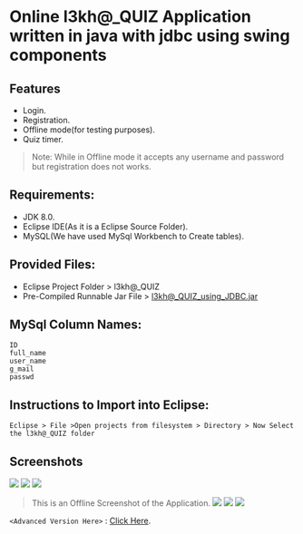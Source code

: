 # Online l3kh@_QUIZ Application written in java with jdbc using swing components  
## Features
- Login.
- Registration.
- Offline mode(for testing purposes).
- Quiz timer.

> Note: While in  Offline mode it accepts any username and password but registration does not works.
## Requirements:
- JDK 8.0.
- Eclipse IDE(As it is a Eclipse Source Folder).
- MySQL(We have used MySql Workbench to Create tables).
##  Provided Files:
- Eclipse Project Folder > l3kh@_QUIZ
- Pre-Compiled Runnable Jar File > l3kh@_QUIZ_using_JDBC.jar
## MySql Column Names:
```
ID
full_name
user_name
g_mail
passwd
```
## Instructions to Import into Eclipse:
`Eclipse > File >Open projects from filesystem > Directory > Now Select the l3kh@_QUIZ folder`

## Screenshots
![](https://github.com/srilekhadasari/online-quiz-in-java-with-jdbc-using-swing-login-registration-timer/blob/master/Screenshots/online-login.png)
![](https://github.com/srilekhadasari/online-quiz-in-java-with-jdbc-using-swing-login-registration-timer/blob/master/Screenshots/online-register.png)
![](https://github.com/srilekhadasari/online-quiz-in-java-with-jdbc-using-swing-login-registration-timer/blob/master/Screenshots/offline-login.png)
> This is an Offline Screenshot of the Application.
![](https://github.com/srilekhadasari/online-quiz-in-java-with-jdbc-using-swing-login-registration-timer/blob/master/Screenshots/questions-quiz.png)
![](https://github.com/srilekhadasari/online-quiz-in-java-with-jdbc-using-swing-login-registration-timer/blob/master/Screenshots/results-quiz.png)
![](https://github.com/srilekhadasari/online-quiz-in-java-with-jdbc-using-swing-login-registration-timer/blob/master/Screenshots/answers-quiz.png)



`<Advanced Version Here>` : [Click Here](https://github.com/Codebreaker444/).
